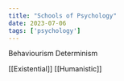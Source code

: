 ```yaml
---
title: "Schools of Psychology"
date: 2023-07-06
tags: ['psychology']
---
```


Behaviourism
Determinism

[[Existential]]
[[Humanistic]]
